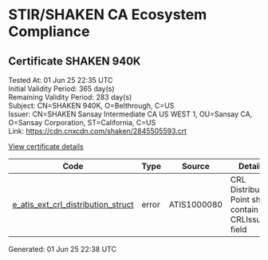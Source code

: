# STIR/SHAKEN CA Ecosystem Compliance

## Certificate SHAKEN 940K

Tested At: 01 Jun 25 22:35 UTC\
Initial Validity Period: 365 day(s)\
Remaining Validity Period: 283 day(s)\
Subject: CN=SHAKEN 940K, O=Belthrough, C=US\
Issuer: CN=SHAKEN Sansay Intermediate CA US WEST 1, OU=Sansay CA, O=Sansay Corporation, ST=California, C=US\
Link: https://cdn.cnxcdn.com/shaken/2845505593.crt

[View certificate details](https://x509.io/?cert=MIICmzCCAkKgAwIBAgIUQpx8cHEeOCDwuOHerm%2FzJiJkwsEwCgYIKoZIzj0EAwIwgYUxCzAJBgNVBAYTAlVTMRMwEQYDVQQIDApDYWxpZm9ybmlhMRswGQYDVQQKDBJTYW5zYXkgQ29ycG9yYXRpb24xEjAQBgNVBAsMCVNhbnNheSBDQTEwMC4GA1UEAwwnU0hBS0VOIFNhbnNheSBJbnRlcm1lZGlhdGUgQ0EgVVMgV0VTVCAxMB4XDTI1MDMxMTE5MjY0M1oXDTI2MDMxMTE5MjY0M1owODELMAkGA1UEBhMCVVMxEzARBgNVBAoMCkJlbHRocm91Z2gxFDASBgNVBAMMC1NIQUtFTiA5NDBLMFkwEwYHKoZIzj0CAQYIKoZIzj0DAQcDQgAE9lHiKh3rdDZbdNy%2BzL4atH7AUoiaPnVLuXb27UEhUzP9R2cRC%2FA2ptonoYh%2BniL8ePUqpItdXJiAissUmt7cXaOB2zCB2DAWBggrBgEFBQcBGgQKMAigBhYEOTQwSzAXBgNVHSAEEDAOMAwGCmCGSAGG%2FwkBAQQwHQYDVR0OBBYEFHQTBY0J7RwjqyHMx0ToOVL0rZB5MB8GA1UdIwQYMBaAFKzTk%2FVDQ8wKvkVYFxN9knzcwwFGMEcGA1UdHwRAMD4wPKA6oDiGNmh0dHBzOi8vYXV0aGVudGljYXRlLWFwaS5pY29uZWN0aXYuY29tL2Rvd25sb2FkL3YxL2NybDAMBgNVHRMBAf8EAjAAMA4GA1UdDwEB%2FwQEAwIHgDAKBggqhkjOPQQDAgNHADBEAiA%2Fzq0wcz%2FFo0GbZkeXe0IxebXCFf006mJg8gY%2FbaqJSwIgAtqF70dxTf%2B%2BE16Blm%2FO3aY2bkpz0pTDVJJe8yapl0I%3D)

| Code | Type | Source | Details |
|------|------|--------|---------|
| [e_atis_ext_crl_distribution_struct](../../ISSUES/e_atis_ext_crl_distribution_struct/README.md) | error | ATIS1000080 | CRL Distribution Point shall contain a CRLIssuer field |


Generated: 01 Jun 25 22:38 UTC
